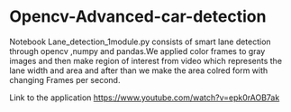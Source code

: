 # Opencv-Advanced-car-detection
Notebook Lane_detection_1module.py consists of smart lane detection through opencv ,numpy and pandas.We applied color frames to gray images and
then make region of interest from video which represents the lane width and area and after than we make the area colred form with changing Frames per second.

Link to the application
https://www.youtube.com/watch?v=epk0rAOB7ak

